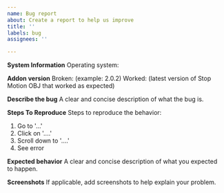 ```yaml
---
name: Bug report
about: Create a report to help us improve
title: ''
labels: bug
assignees: ''

---
```


**System Information**
Operating system:

**Addon version**
Broken: (example: 2.0.2)
Worked: (latest version of Stop Motion OBJ that worked as expected)

**Describe the bug**
A clear and concise description of what the bug is.

**Steps To Reproduce**
Steps to reproduce the behavior:
1. Go to '...'
2. Click on '....'
3. Scroll down to '....'
4. See error

**Expected behavior**
A clear and concise description of what you expected to happen.

**Screenshots**
If applicable, add screenshots to help explain your problem.
